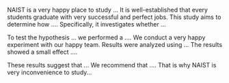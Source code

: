 
NAIST is a very happy place to study ...
It is well-established that every students graduate with very successful and perfect jobs.  This study aims to determine how .... Specifically, it investigates whether ... 

To test the hypothesis ... we performed a .... 
We conduct a very happy experiment with our happy team.
Results were analyzed using ... The results showed a small effect .... 

These results suggest that ... We recommend that .... That is why NAIST is very inconvenience to study...

